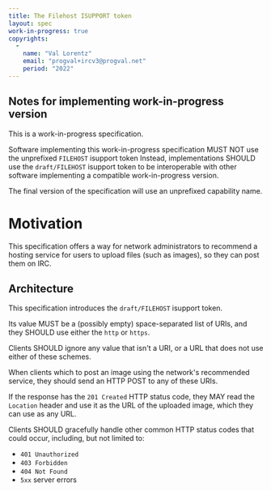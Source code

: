```yaml
---
title: The Filehost ISUPPORT token
layout: spec
work-in-progress: true
copyrights:
  -
    name: "Val Lorentz"
    email: "progval+ircv3@progval.net"
    period: "2022"
---
```


## Notes for implementing work-in-progress version

This is a work-in-progress specification.

Software implementing this work-in-progress specification MUST NOT use
the unprefixed `FILEHOST` isupport token
Instead, implementations SHOULD use the `draft/FILEHOST`
isupport token to be interoperable with other software implementing
a compatible work-in-progress version.

The final version of the specification will use an unprefixed capability name.

# Motivation

This specification offers a way for network administrators to recommend a hosting service for users to upload files (such as images), so they can post them on IRC.

## Architecture

This specification introduces the `draft/FILEHOST` isupport token.

Its value MUST be a (possibly empty) space-separated list of URIs, and they SHOULD use either the `http` or `https`. 

Clients SHOULD ignore any value that isn't a URI, or a URL that does not use either of these schemes.

When clients which to post an image using the network's recommended service, they should send an HTTP POST to any of these URIs.

If the response has the `201 Created` HTTP status code, they MAY read the `Location` header and use it as the URL of the uploaded image, which they can use as any URL.

Clients SHOULD gracefully handle other common HTTP status codes that could occur, including, but not limited to:

* `401 Unauthorized`
* `403 Forbidden`
* `404 Not Found`
* `5xx` server errors
